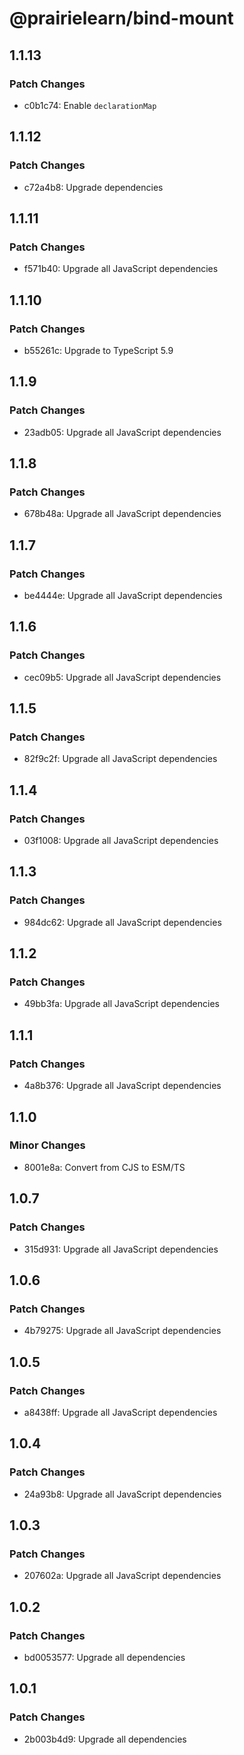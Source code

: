 # @prairielearn/bind-mount

## 1.1.13

### Patch Changes

- c0b1c74: Enable `declarationMap`

## 1.1.12

### Patch Changes

- c72a4b8: Upgrade dependencies

## 1.1.11

### Patch Changes

- f571b40: Upgrade all JavaScript dependencies

## 1.1.10

### Patch Changes

- b55261c: Upgrade to TypeScript 5.9

## 1.1.9

### Patch Changes

- 23adb05: Upgrade all JavaScript dependencies

## 1.1.8

### Patch Changes

- 678b48a: Upgrade all JavaScript dependencies

## 1.1.7

### Patch Changes

- be4444e: Upgrade all JavaScript dependencies

## 1.1.6

### Patch Changes

- cec09b5: Upgrade all JavaScript dependencies

## 1.1.5

### Patch Changes

- 82f9c2f: Upgrade all JavaScript dependencies

## 1.1.4

### Patch Changes

- 03f1008: Upgrade all JavaScript dependencies

## 1.1.3

### Patch Changes

- 984dc62: Upgrade all JavaScript dependencies

## 1.1.2

### Patch Changes

- 49bb3fa: Upgrade all JavaScript dependencies

## 1.1.1

### Patch Changes

- 4a8b376: Upgrade all JavaScript dependencies

## 1.1.0

### Minor Changes

- 8001e8a: Convert from CJS to ESM/TS

## 1.0.7

### Patch Changes

- 315d931: Upgrade all JavaScript dependencies

## 1.0.6

### Patch Changes

- 4b79275: Upgrade all JavaScript dependencies

## 1.0.5

### Patch Changes

- a8438ff: Upgrade all JavaScript dependencies

## 1.0.4

### Patch Changes

- 24a93b8: Upgrade all JavaScript dependencies

## 1.0.3

### Patch Changes

- 207602a: Upgrade all JavaScript dependencies

## 1.0.2

### Patch Changes

- bd0053577: Upgrade all dependencies

## 1.0.1

### Patch Changes

- 2b003b4d9: Upgrade all dependencies
